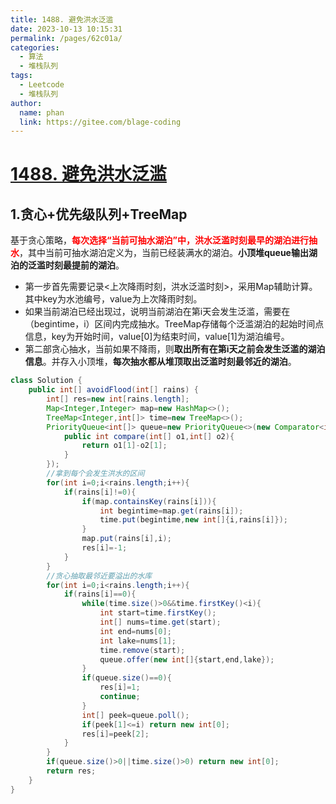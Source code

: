 ```yaml
---
title: 1488. 避免洪水泛滥
date: 2023-10-13 10:15:31
permalink: /pages/62c01a/
categories:
  - 算法
  - 堆栈队列
tags:
  - Leetcode
  - 堆栈队列
author: 
  name: phan
  link: https://gitee.com/blage-coding
---
```

# [1488. 避免洪水泛滥](https://leetcode.cn/problems/avoid-flood-in-the-city/)

## 1.贪心+优先级队列+TreeMap

基于贪心策略，<font color="red">**每次选择“当前可抽水湖泊”中，洪水泛滥时刻最早的湖泊进行抽水**</font>，其中当前可抽水湖泊定义为，当前已经装满水的湖泊。**小顶堆queue输出湖泊的泛滥时刻最提前的湖泊**。

- 第一步首先需要记录\<上次降雨时刻，洪水泛滥时刻\>，采用Map辅助计算。其中key为水池编号，value为上次降雨时刻。
- 如果当前湖泊已经出现过，说明当前湖泊在第i天会发生泛滥，需要在（begintime，i）区间内完成抽水。TreeMap存储每个泛滥湖泊的起始时间点信息，key为开始时间，value[0]为结束时间，value[1]为湖泊编号。
- 第二部贪心抽水，当前如果不降雨，则**取出所有在第i天之前会发生泛滥的湖泊信息**。并存入小顶堆，**每次抽水都从堆顶取出泛滥时刻最邻近的湖泊**。

```java
class Solution {
    public int[] avoidFlood(int[] rains) {
        int[] res=new int[rains.length];
        Map<Integer,Integer> map=new HashMap<>();
        TreeMap<Integer,int[]> time=new TreeMap<>();
        PriorityQueue<int[]> queue=new PriorityQueue<>(new Comparator<int[]>(){
            public int compare(int[] o1,int[] o2){
                return o1[1]-o2[1];
            }
        });
        //拿到每个会发生洪水的区间
        for(int i=0;i<rains.length;i++){
            if(rains[i]!=0){
                if(map.containsKey(rains[i])){
                    int begintime=map.get(rains[i]);
                    time.put(begintime,new int[]{i,rains[i]});
                }
                map.put(rains[i],i);
                res[i]=-1;
            }
        }
        //贪心抽取最邻近要溢出的水库
        for(int i=0;i<rains.length;i++){
            if(rains[i]==0){
                while(time.size()>0&&time.firstKey()<i){
                    int start=time.firstKey();
                    int[] nums=time.get(start);
                    int end=nums[0];
                    int lake=nums[1];
                    time.remove(start);
                    queue.offer(new int[]{start,end,lake});
                }
                if(queue.size()==0){
                    res[i]=1;
                    continue;
                }
                int[] peek=queue.poll();
                if(peek[1]<=i) return new int[0];
                res[i]=peek[2];
            }
        }
        if(queue.size()>0||time.size()>0) return new int[0];
        return res;
    }
}
```